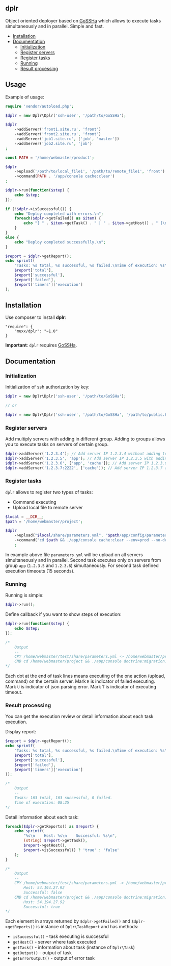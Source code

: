 ## dplr

Object oriented deployer based on [GoSSHa](https://github.com/YuriyNasretdinov/GoSSHa) which allows to execute tasks simultaneously and in parallel. Simple and fast. 

* [Installation](#installation)
* [Documentation](#documentation)
    * [Initialization](#initialization)
    * [Register servers](#register-servers)
    * [Register tasks](#register-tasks)
    * [Running](#running)
    * [Result processing](#result-processing)

## Usage

Example of usage:
```php
require 'vendor/autoload.php';

$dplr = new Dplr\Dplr('ssh-user', '/path/to/GoSSHa');

$dplr
    ->addServer('front1.site.ru', 'front')
    ->addServer('front2.site.ru', 'front')
    ->addServer('job1.site.ru', ['job', 'master'])
    ->addServer('job2.site.ru', 'job')
;

const PATH = '/home/webmaster/product';

$dplr
    ->upload('/path/to/local_file1', '/path/to/remote_file1', 'front')
    ->command(PATH . '/app/console cache:clear')
;

$dplr->run(function($step) {
    echo $step;
});

if (!$dplr->isSuccessful()) {
    echo "Deploy completed with errors.\n";
    foreach($dplr->getFailed() as $item) {
        echo "[ " . $item->getTask() . " | " . $item->getHost() . " ]\n" . $item->getErrorOutput() . "\n";
    }
}
else {
    echo "Deploy completed successfully.\n";
}

$report = $dplr->getReport();
echo sprintf(
    "Tasks: %s total, %s successful, %s failed.\nTime of execution: %s\n",
    $report['total'],
    $report['successful'],
    $report['failed'],
    $report['timers']['execution']
);
```
<a name="installation"></a>
## Installation

Use composer to install **dplr**:
```
"require": {
    "muxx/dplr": "~1.0"
}
```
**Important**: `dplr` requires [GoSSHa](https://github.com/YuriyNasretdinov/GoSSHa).

<a name="documentation"></a>
## Documentation

<a name="initialization"></a>
### Initialization

Initialization of ssh authorization by key:
```php
$dplr = new Dplr\Dplr('ssh-user', '/path/to/GoSSHa');

// or

$dplr = new Dplr\Dplr('ssh-user', '/path/to/GoSSHa', '/path/to/public.key');
```

<a name="register-servers"></a>
### Register servers

Add multiply servers with adding in different group. Adding to groups allows you to execute tasks on servers of certain group.
```php
$dplr->addServer('1.2.3.4'); // Add server IP 1.2.3.4 without adding to group
$dplr->addServer('1.2.3.5', 'app'); // Add server IP 1.2.3.5 with adding to group 'app'
$dplr->addServer('1.2.3.6', ['app', 'cache']); // Add server IP 1.2.3.6 with adding to groups 'app' and 'cache'
$dplr->addServer('1.2.3.7:2222', ['cache']); // Add server IP 1.2.3.7 and ssh port 2222 with adding to group 'cache'
```

<a name="register-tasks"></a>
### Register tasks

`dplr` allows to register two types of tasks:
- Command executing
- Upload local file to remote server

```php
$local = __DIR__;
$path = '/home/webmaster/project';

$dplr
    ->upload("$local/share/parameters.yml", "$path/app/config/parameters.yml")
    ->command("cd $path && ./app/console cache:clear --env=prod --no-debug", 'app', 15)
    ;
```

In example above file `parameters.yml` will be upload on all servers simultaneously and in parallel. Second task executes only on servers from group `app` (`1.2.3.5` and `1.2.3.6`) simultaneously. For second task defined execution timeouts (15 seconds).

<a name="running"></a>
### Running

Running is simple:
```php
$dplr->run();
```

Define callback if you want to show steps of execution:
```php
$dplr->run(function($step) {
    echo $step;
});

/*
    Output
    --
    CPY /home/webmaster/test/share/parameters.yml -> /home/webmaster/project/app/config/parameters.yml ..T.
    CMD cd /home/webmaster/project && ./app/console doctrine:migration:migrate --env=prod --no-debug .E
*/
```

Each dot at the end of task lines means executing of the one action (upload, command) on the certain server. Mark `E` is indicator of failed executing. Mark `U` is indicator of json parsing error. Mark `T` is indicator of executing timeout.

<a name="result-processing"></a>
### Result processing

You can get the execution review or detail information about each task execution.

Display report:

```php
$report = $dplr->getReport();
echo sprintf(
    "Tasks: %s total, %s successful, %s failed.\nTime of execution: %s\n",
    $report['total'],
    $report['successful'],
    $report['failed'],
    $report['timers']['execution']
));

/*
    Output
    --
    Tasks: 163 total, 163 successful, 0 failed.
    Time of execution: 08:25
*/
```

Detail information about each task:
```php
foreach($dplr->getReports() as $report) {
    echo sprintf(
        "%s\n    Host: %s\n    Successful: %s\n",
        (string) $report->getTask(),
        $report->getHost(),
        $report->isSuccessful() ? 'true' : 'false'
    );
}

/*
    Output
    --
    CPY /home/webmaster/test/share/parameters.yml -> /home/webmaster/project/app/config/parameters.yml 
        Host: 54.194.27.92
        Successful: false
    CMD cd /home/webmaster/project && ./app/console doctrine:migration:migrate --env=prod --no-debug 
        Host: 54.194.27.92
        Successful: true
*/
```

Each element in arrays returned by `$dplr->getFailed()` and `$dplr->getReports()` is instance of `Dplr\TaskReport` and has methods:
- `isSuccessful()` - task executing is successful
- `getHost()` - server where task executed
- `getTask()` - information about task (instance of `Dplr\Task`)
- `getOutput()` - output of task
- `getErrorOutput()` - output of error task

